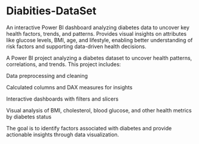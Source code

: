 # Diabities-DataSet
An interactive Power BI dashboard analyzing diabetes data to uncover key health factors, trends, and patterns. Provides visual insights on attributes like glucose levels, BMI, age, and lifestyle, enabling better understanding of risk factors and supporting data-driven health decisions.

A Power BI project analyzing a diabetes dataset to uncover health patterns, correlations, and trends.
This project includes:

Data preprocessing and cleaning

Calculated columns and DAX measures for insights

Interactive dashboards with filters and slicers

Visual analysis of BMI, cholesterol, blood glucose, and other health metrics by diabetes status

The goal is to identify factors associated with diabetes and provide actionable insights through data visualization.


